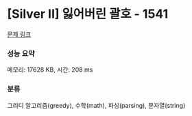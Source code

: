 # [Silver II] 잃어버린 괄호 - 1541 

[문제 링크](https://www.acmicpc.net/problem/1541) 

### 성능 요약

메모리: 17628 KB, 시간: 208 ms

### 분류

그리디 알고리즘(greedy), 수학(math), 파싱(parsing), 문자열(string)

